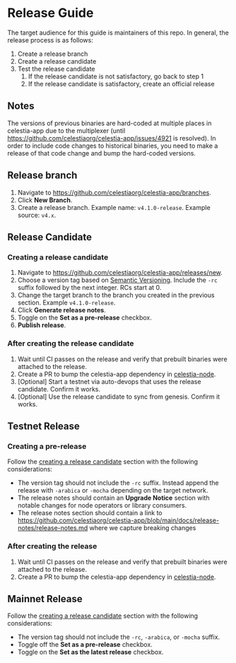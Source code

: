 # Release Guide

The target audience for this guide is maintainers of this repo. In general, the release process is as follows:

1. Create a release branch
1. Create a release candidate
1. Test the release candidate
    1. If the release candidate is not satisfactory, go back to step 1
    1. If the release candidate is satisfactory, create an official release

## Notes

The versions of previous binaries are hard-coded at multiple places in celestia-app due to the multiplexer (until <https://github.com/celestiaorg/celestia-app/issues/4921> is resolved). In order to include code changes to historical binaries, you need to make a release of that code change and bump the hard-coded versions.

## Release branch

1. Navigate to <https://github.com/celestiaorg/celestia-app/branches>.
2. Click **New Branch**.
3. Create a release branch. Example name: `v4.1.0-release`. Example source: `v4.x`.

## Release Candidate

### Creating a release candidate

1. Navigate to <https://github.com/celestiaorg/celestia-app/releases/new>.
1. Choose a version tag based on [Semantic Versioning](https://semver.org/). Include the `-rc` suffix followed by the next integer. RCs start at 0.
1. Change the target branch to the branch you created in the previous section. Example `v4.1.0-release`.
1. Click **Generate release notes**.
1. Toggle on the **Set as a pre-release** checkbox.
1. **Publish release**.

### After creating the release candidate

1. Wait until CI passes on the release and verify that prebuilt binaries were attached to the release.
1. Create a PR to bump the celestia-app dependency in [celestia-node](https://github.com/celestiaorg/celestia-node).
1. [Optional] Start a testnet via auto-devops that uses the release candidate. Confirm it works.
1. [Optional] Use the release candidate to sync from genesis. Confirm it works.

## Testnet Release

### Creating a pre-release

Follow the [creating a release candidate](#creating-a-release-candidate) section with the following considerations:

- The version tag should not include the `-rc` suffix. Instead append the release with `-arabica` or `-mocha` depending on the target network.
- The release notes should contain an **Upgrade Notice** section with notable changes for node operators or library consumers.
- The release notes section should contain a link to <https://github.com/celestiaorg/celestia-app/blob/main/docs/release-notes/release-notes.md> where we capture breaking changes

### After creating the release

1. Wait until CI passes on the release and verify that prebuilt binaries were attached to the release.
1. Create a PR to bump the celestia-app dependency in [celestia-node](https://github.com/celestiaorg/celestia-node).

## Mainnet Release

Follow the [creating a release candidate](#creating-a-release-candidate) section with the following considerations:

- The version tag should not include the `-rc`, `-arabica`, or `-mocha` suffix.
- Toggle off the **Set as a pre-release** checkbox.
- Toggle on the **Set as the latest release** checkbox.
